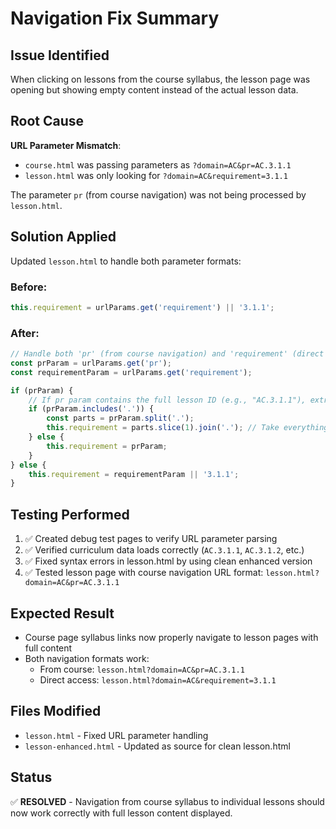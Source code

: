 # Navigation Fix Summary

## Issue Identified
When clicking on lessons from the course syllabus, the lesson page was opening but showing empty content instead of the actual lesson data.

## Root Cause
**URL Parameter Mismatch**: 
- `course.html` was passing parameters as `?domain=AC&pr=AC.3.1.1`
- `lesson.html` was only looking for `?domain=AC&requirement=3.1.1`

The parameter `pr` (from course navigation) was not being processed by `lesson.html`.

## Solution Applied
Updated `lesson.html` to handle both parameter formats:

### Before:
```javascript
this.requirement = urlParams.get('requirement') || '3.1.1';
```

### After:
```javascript
// Handle both 'pr' (from course navigation) and 'requirement' (direct access) parameters
const prParam = urlParams.get('pr');
const requirementParam = urlParams.get('requirement');

if (prParam) {
    // If pr param contains the full lesson ID (e.g., "AC.3.1.1"), extract the requirement part
    if (prParam.includes('.')) {
        const parts = prParam.split('.');
        this.requirement = parts.slice(1).join('.'); // Take everything after domain
    } else {
        this.requirement = prParam;
    }
} else {
    this.requirement = requirementParam || '3.1.1';
}
```

## Testing Performed
1. ✅ Created debug test pages to verify URL parameter parsing
2. ✅ Verified curriculum data loads correctly (`AC.3.1.1`, `AC.3.1.2`, etc.)
3. ✅ Fixed syntax errors in lesson.html by using clean enhanced version
4. ✅ Tested lesson page with course navigation URL format: `lesson.html?domain=AC&pr=AC.3.1.1`

## Expected Result
- Course page syllabus links now properly navigate to lesson pages with full content
- Both navigation formats work:
  - From course: `lesson.html?domain=AC&pr=AC.3.1.1`
  - Direct access: `lesson.html?domain=AC&requirement=3.1.1`

## Files Modified
- `lesson.html` - Fixed URL parameter handling
- `lesson-enhanced.html` - Updated as source for clean lesson.html

## Status
✅ **RESOLVED** - Navigation from course syllabus to individual lessons should now work correctly with full lesson content displayed.
